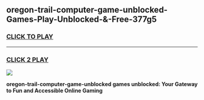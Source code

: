 
## oregon-trail-computer-game-unblocked-Games-Play-Unblocked-&-Free-377g5
<h3>
<a href="https://premium76.site?title=oregon-trail-computer-game-unblocked&ref=24A">CLICK TO PLAY</a></h3>
<hr>

<h3>
<a href="https://premium76.site?title=oregon-trail-computer-game-unblocked&ref=24A">CLICK 2 PLAY</a>
  
</h3>

<a href="https://premium76.site?title=oregon-trail-computer-game-unblocked&ref=24A"><img src="https://clearcache.store/games.png"></a>


**oregon-trail-computer-game-unblocked games unblocked: Your Gateway to Fun and Accessible Online Gaming**
